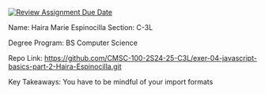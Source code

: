[![Review Assignment Due Date](https://classroom.github.com/assets/deadline-readme-button-22041afd0340ce965d47ae6ef1cefeee28c7c493a6346c4f15d667ab976d596c.svg)](https://classroom.github.com/a/iUr6FluD)

Name: Haira Marie Espinocilla
Section: C-3L

Degree Program: BS Computer Science

Repo Link: https://github.com/CMSC-100-2S24-25-C3L/exer-04-javascript-basics-part-2-Haira-Espinocilla.git

Key Takeaways: You have to be mindful of your import formats
